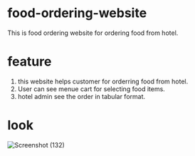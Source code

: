 # food-ordering-website
This is food ordering website for ordering food from hotel.

# feature 
1) this website helps customer for orderring food from hotel.
2) User can see menue cart for selecting food items.
3) hotel admin see the order in tabular format.

# look 

![Screenshot (132)](https://user-images.githubusercontent.com/84443116/148888572-ec9e638a-a247-4206-9d8d-8a29bb47e8be.png)
